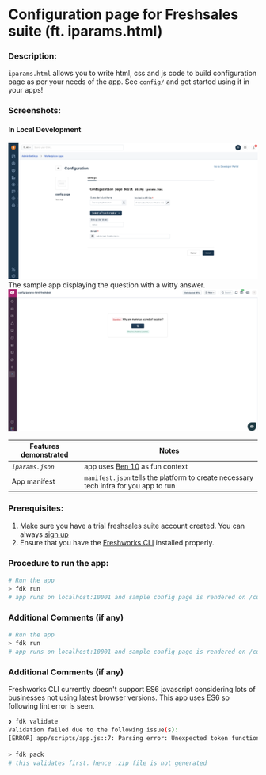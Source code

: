 # Configuration page for Freshsales suite (ft. iparams.html)

### Description:

`iparams.html` allows you to write html, css and js code to build configuration page as per your needs of the app. See `config/` and get started using it in your apps!

### Screenshots:

#### In Local Development

![config page in local development](./screenshots/custom_config.png)
The sample app displaying the question with a witty answer.
![config page in local development](./screenshots/app_face.png)

| Features demonstrated | Notes                                                                                |
| --------------------- | ------------------------------------------------------------------------------------ |
| _`iparams.json`_      | app uses [Ben 10](https://en.wikipedia.org/wiki/Ben_10) as fun context               |
| App manifest          | `manifest.json` tells the platform to create necessary tech infra for you app to run |

### Prerequisites:

1. Make sure you have a trial freshsales suite account created. You can always [sign up](https://freshsales.com/signup)
2. Ensure that you have the [Freshworks CLI](https://community.developers.freshworks.com/t/what-are-the-prerequisites-to-install-the-freshworks-cli/234) installed properly.

### Procedure to run the app:

```sh
# Run the app
> fdk run
# app runs on localhost:10001 and sample config page is rendered on /custom_configs
```

### Additional Comments (if any)

```sh
# Run the app
> fdk run
# app runs on localhost:10001 and sample config page is rendered on /custom_configs
```

### Additional Comments (if any)

Freshworks CLI currently doesn't support ES6 javascript considering lots of businesses not using latest browser versions. This app uses ES6 so following lint error is seen.

```sh
❯ fdk validate
Validation failed due to the following issue(s):
[ERROR] app/scripts/app.js::7: Parsing error: Unexpected token function

> fdk pack
# this validates first. hence .zip file is not generated
```
